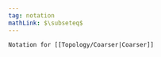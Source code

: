 ```yaml
---
tag: notation
mathLink: $\subseteq$
---
```

```ad-not
Notation for [[Topology/Coarser|Coarser]]
```
